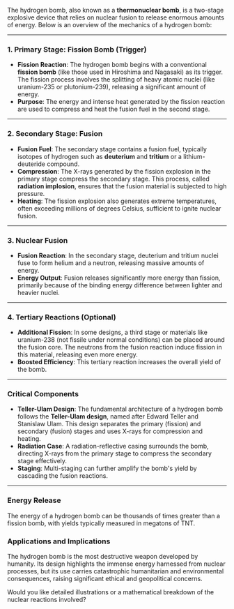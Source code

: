 The hydrogen bomb, also known as a **thermonuclear bomb**, is a two-stage explosive device that relies on nuclear fusion to release enormous amounts of energy. Below is an overview of the mechanics of a hydrogen bomb:

---

### **1. Primary Stage: Fission Bomb (Trigger)**
- **Fission Reaction**: The hydrogen bomb begins with a conventional **fission bomb** (like those used in Hiroshima and Nagasaki) as its trigger. The fission process involves the splitting of heavy atomic nuclei (like uranium-235 or plutonium-239), releasing a significant amount of energy.
- **Purpose**: The energy and intense heat generated by the fission reaction are used to compress and heat the fusion fuel in the second stage.

---

### **2. Secondary Stage: Fusion**
- **Fusion Fuel**: The secondary stage contains a fusion fuel, typically isotopes of hydrogen such as **deuterium** and **tritium** or a lithium-deuteride compound.
- **Compression**: The X-rays generated by the fission explosion in the primary stage compress the secondary stage. This process, called **radiation implosion**, ensures that the fusion material is subjected to high pressure.
- **Heating**: The fission explosion also generates extreme temperatures, often exceeding millions of degrees Celsius, sufficient to ignite nuclear fusion.

---

### **3. Nuclear Fusion**
- **Fusion Reaction**: In the secondary stage, deuterium and tritium nuclei fuse to form helium and a neutron, releasing massive amounts of energy.
- **Energy Output**: Fusion releases significantly more energy than fission, primarily because of the binding energy difference between lighter and heavier nuclei.

---

### **4. Tertiary Reactions (Optional)**
- **Additional Fission**: In some designs, a third stage or materials like uranium-238 (not fissile under normal conditions) can be placed around the fusion core. The neutrons from the fusion reaction induce fission in this material, releasing even more energy.
- **Boosted Efficiency**: This tertiary reaction increases the overall yield of the bomb.

---

### **Critical Components**
- **Teller-Ulam Design**: The fundamental architecture of a hydrogen bomb follows the **Teller-Ulam design**, named after Edward Teller and Stanislaw Ulam. This design separates the primary (fission) and secondary (fusion) stages and uses X-rays for compression and heating.
- **Radiation Case**: A radiation-reflective casing surrounds the bomb, directing X-rays from the primary stage to compress the secondary stage effectively.
- **Staging**: Multi-staging can further amplify the bomb's yield by cascading the fusion reactions.

---

### **Energy Release**
The energy of a hydrogen bomb can be thousands of times greater than a fission bomb, with yields typically measured in megatons of TNT.

### **Applications and Implications**
The hydrogen bomb is the most destructive weapon developed by humanity. Its design highlights the immense energy harnessed from nuclear processes, but its use carries catastrophic humanitarian and environmental consequences, raising significant ethical and geopolitical concerns. 

Would you like detailed illustrations or a mathematical breakdown of the nuclear reactions involved?

